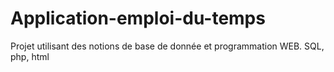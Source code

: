 # Application-emploi-du-temps
Projet utilisant des notions de base de donnée et programmation WEB. 
SQL, php, html
